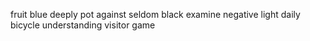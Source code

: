 fruit blue deeply pot against seldom black examine negative light daily bicycle understanding visitor game